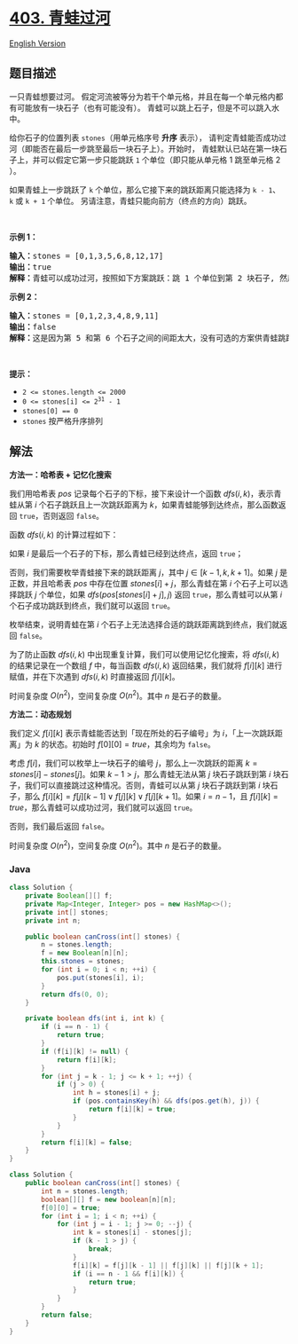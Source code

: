 # [403. 青蛙过河](https://leetcode.cn/problems/frog-jump)

[English Version](/solution/0400-0499/0403.Frog%20Jump/README_EN.md)

## 题目描述

<p>一只青蛙想要过河。 假定河流被等分为若干个单元格，并且在每一个单元格内都有可能放有一块石子（也有可能没有）。 青蛙可以跳上石子，但是不可以跳入水中。</p>

<p>给你石子的位置列表 <code>stones</code>（用单元格序号 <strong>升序</strong> 表示），&nbsp;请判定青蛙能否成功过河（即能否在最后一步跳至最后一块石子上）。开始时，&nbsp;青蛙默认已站在第一块石子上，并可以假定它第一步只能跳跃 <code>1</code> 个单位（即只能从单元格 1 跳至单元格 2 ）。</p>

<p>如果青蛙上一步跳跃了&nbsp;<code>k</code><em>&nbsp;</em>个单位，那么它接下来的跳跃距离只能选择为&nbsp;<code>k - 1</code>、<code>k</code><em>&nbsp;</em>或&nbsp;<code>k + 1</code> 个单位。&nbsp;另请注意，青蛙只能向前方（终点的方向）跳跃。</p>

<p>&nbsp;</p>

<p><strong>示例 1：</strong></p>

<pre>
<strong>输入：</strong>stones = [0,1,3,5,6,8,12,17]
<strong>输出：</strong>true
<strong>解释：</strong>青蛙可以成功过河，按照如下方案跳跃：跳 1 个单位到第 2 块石子, 然后跳 2 个单位到第 3 块石子, 接着 跳 2 个单位到第 4 块石子, 然后跳 3 个单位到第 6 块石子, 跳 4 个单位到第 7 块石子, 最后，跳 5 个单位到第 8 个石子（即最后一块石子）。</pre>

<p><strong>示例 2：</strong></p>

<pre>
<strong>输入：</strong>stones = [0,1,2,3,4,8,9,11]
<strong>输出：</strong>false
<strong>解释：</strong>这是因为第 5 和第 6 个石子之间的间距太大，没有可选的方案供青蛙跳跃过去。</pre>

<p>&nbsp;</p>

<p><strong>提示：</strong></p>

<ul>
	<li><code>2 &lt;= stones.length &lt;= 2000</code></li>
	<li><code>0 &lt;= stones[i] &lt;= 2<sup>31</sup> - 1</code></li>
	<li><code>stones[0] == 0</code></li>
	<li><code>stones</code>&nbsp;按严格升序排列</li>
</ul>

## 解法

**方法一：哈希表 + 记忆化搜索**

我们用哈希表 $pos$ 记录每个石子的下标，接下来设计一个函数 $dfs(i, k)$，表示青蛙从第 $i$ 个石子跳跃且上一次跳跃距离为 $k$，如果青蛙能够到达终点，那么函数返回 `true`，否则返回 `false`。

函数 $dfs(i, k)$ 的计算过程如下：

如果 $i$ 是最后一个石子的下标，那么青蛙已经到达终点，返回 `true`；

否则，我们需要枚举青蛙接下来的跳跃距离 $j$，其中 $j \in [k-1, k, k+1]$。如果 $j$ 是正数，并且哈希表 $pos$ 中存在位置 $stones[i] + j$，那么青蛙在第 $i$ 个石子上可以选择跳跃 $j$ 个单位，如果 $dfs(pos[stones[i] + j], j)$ 返回 `true`，那么青蛙可以从第 $i$ 个石子成功跳跃到终点，我们就可以返回 `true`。

枚举结束，说明青蛙在第 $i$ 个石子上无法选择合适的跳跃距离跳到终点，我们就返回 `false`。

为了防止函数 $dfs(i, k)$ 中出现重复计算，我们可以使用记忆化搜索，将 $dfs(i, k)$ 的结果记录在一个数组 $f$ 中，每当函数 $dfs(i, k)$ 返回结果，我们就将 $f[i][k]$ 进行赋值，并在下次遇到 $dfs(i, k)$ 时直接返回 $f[i][k]$。

时间复杂度 $O(n^2)$，空间复杂度 $O(n^2)$。其中 $n$ 是石子的数量。

**方法二：动态规划**

我们定义 $f[i][k]$ 表示青蛙能否达到「现在所处的石子编号」为 $i$，「上一次跳跃距离」为 $k$ 的状态。初始时 $f[0][0] = true$，其余均为 `false`。

考虑 $f[i]$，我们可以枚举上一块石子的编号 $j$，那么上一次跳跃的距离 $k=stones[i]-stones[j]$。如果 $k-1 \gt j$，那么青蛙无法从第 $j$ 块石子跳跃到第 $i$ 块石子，我们可以直接跳过这种情况。否则，青蛙可以从第 $j$ 块石子跳跃到第 $i$ 块石子，那么 $f[i][k] = f[j][k-1] \lor f[j][k] \lor f[j][k+1]$。如果 $i=n-1$，且 $f[i][k]=true$，那么青蛙可以成功过河，我们就可以返回 `true`。

否则，我们最后返回 `false`。

时间复杂度 $O(n^2)$，空间复杂度 $O(n^2)$。其中 $n$ 是石子的数量。

### **Java**

```java
class Solution {
    private Boolean[][] f;
    private Map<Integer, Integer> pos = new HashMap<>();
    private int[] stones;
    private int n;

    public boolean canCross(int[] stones) {
        n = stones.length;
        f = new Boolean[n][n];
        this.stones = stones;
        for (int i = 0; i < n; ++i) {
            pos.put(stones[i], i);
        }
        return dfs(0, 0);
    }

    private boolean dfs(int i, int k) {
        if (i == n - 1) {
            return true;
        }
        if (f[i][k] != null) {
            return f[i][k];
        }
        for (int j = k - 1; j <= k + 1; ++j) {
            if (j > 0) {
                int h = stones[i] + j;
                if (pos.containsKey(h) && dfs(pos.get(h), j)) {
                    return f[i][k] = true;
                }
            }
        }
        return f[i][k] = false;
    }
}
```

```java
class Solution {
    public boolean canCross(int[] stones) {
        int n = stones.length;
        boolean[][] f = new boolean[n][n];
        f[0][0] = true;
        for (int i = 1; i < n; ++i) {
            for (int j = i - 1; j >= 0; --j) {
                int k = stones[i] - stones[j];
                if (k - 1 > j) {
                    break;
                }
                f[i][k] = f[j][k - 1] || f[j][k] || f[j][k + 1];
                if (i == n - 1 && f[i][k]) {
                    return true;
                }
            }
        }
        return false;
    }
}
```
